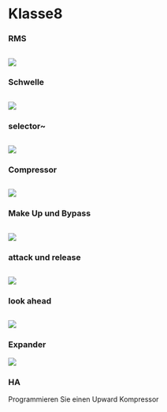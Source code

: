 # Klasse8

### RMS
![](Klasse8/step1.png)
---
### Schwelle
![](Klasse8/step2.png)
---
### selector~
![](Klasse8/step3.png)
---
### Compressor
![](Klasse8/step4.png)
---
### Make Up und Bypass
![](Klasse8/step5.png)
---
### attack und release
![](Klasse8/step6.png)
---
### look ahead
![](Klasse8/step7.png)
---
###  Expander
![](Klasse8/expander.png)

### HA

Programmieren Sie einen Upward Kompressor